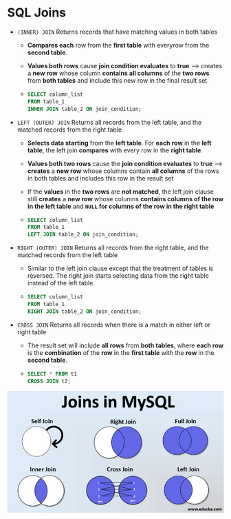 # SQL Joins

- `(INNER) JOIN`
  Returns records that have matching values in both tables
  
  - **Compares each** row from the **first table** with everyrow from the **second table**.
  
  - **Values both rows** cause **join condition evaluates** to **true** --> creates a **new row** whose column **contains all columns** of the **two rows** from **both tables** and include this new row in the final result set
  
  - ```sql
    SELECT column_list
    FROM table_1
    INNER JOIN table_2 ON join_condition;
    ```

- `LEFT (OUTER) JOIN`
  Returns all records from the left table, and the matched records from the right table
  
  - **Selects data starting** from the **left table**. For **each row** in the **left table**, the left join **compares** with every row in the **right table**. 
  
  - **Values both two rows** cause the **join condition evaluates** to **true** --> **creates** a **new row** whose columns contain **all columns** of the rows in both tables and includes this row in the result set
  
  - If the **values** in the **two rows** are **not matched**, the left join clause still **creates** a **new row** whose columns **contains columns of the row in the left table** and **`NULL` for columns of the row in the right table**
  
  - ```sql
    SELECT column_list 
    FROM table_1 
    LEFT JOIN table_2 ON join_condition;
    ```

- `RIGHT (OUTER) JOIN`
  Returns all records from the right table, and the matched records from the left table
  
  - Similar to the left join clause except that the treatment of tables is reversed. The right join starts selecting data from the right table instead of the left table.
  
  - ```sql
    SELECT column_list 
    FROM table_1 
    RIGHT JOIN table_2 ON join_condition;
    ```

- `CROSS JOIN`
  Returns all records when there is a match in either left or right table
  
  - The result set will include **all rows** from **both tables**, where **each row** is the **combination** of the **row** in the **first table** with the **row** in the **second table**.
  
  - ```sql
    SELECT * FROM t1
    CROSS JOIN t2;
    ```

![](joins.png)


